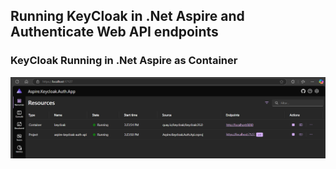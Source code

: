 ## Running KeyCloak in .Net Aspire and Authenticate Web API endpoints


### KeyCloak Running in .Net Aspire as Container
![alt text](image.png)